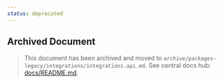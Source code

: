 ```yaml
---
status: deprecated
---
```


## Archived Document

> This document has been archived and moved to `archive/packages-legacy/integrations/integrations.api.md`.
> See central docs hub: [docs/README.md](../../docs/README.md).
